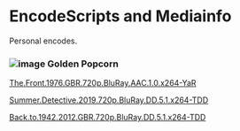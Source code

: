 # EncodeScripts and Mediainfo 
Personal encodes.

### ![image](https://img43.pixhost.to/images/300/152420800_quality.gif) Golden Popcorn

[The.Front.1976.GBR.720p.BluRay.AAC.1.0.x264-YaR](https://github.com/rottenjoker/EncodeScripts-and-Mediainfo/tree/master/The.Front.1976.GBR.720p.BluRay.AAC.1.0.x264-YaR)

[Summer.Detective.2019.720p.BluRay.DD.5.1.x264-TDD](https://github.com/rottenjoker/EncodeScripts-and-Mediainfo/tree/master/Summer.Detective.2019.720p.BluRay.DD.5.1.x264-TDD)

[Back.to.1942.2012.GBR.720p.BluRay.DD.5.1.x264-TDD](https://github.com/rottenjoker/EncodeScripts-and-Mediainfo/tree/master/Back.to.1942.2012.GBR.720p.BluRay.DD.5.1.x264-TDD)
